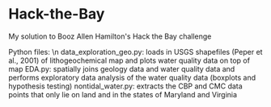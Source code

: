 # Hack-the-Bay
My solution to Booz Allen Hamilton's Hack the Bay challenge

Python files:
\n
data_exploration_geo.py: loads in USGS shapefiles (Peper et al., 2001) of lithogeochemical map and plots water quality data on top of map
EDA.py: spatially joins geology data and water quality data and performs exploratory data analysis of the water quality data (boxplots and hypothesis testing)
nontidal_water.py: extracts the CBP and CMC data points that only lie on land and in the states of Maryland and Virginia
